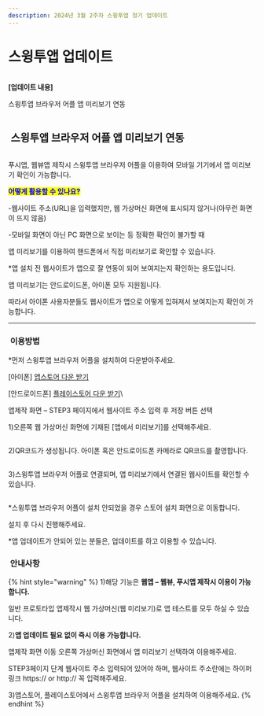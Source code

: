 ```yaml
---
description: 2024년 3월 2주차 스윙투앱 정기 업데이트
---
```


# 스윙투앱 업데이트

<figure><img src=".gitbook/assets/구분선 (1) (1).PNG" alt=""><figcaption></figcaption></figure>

﻿**\[업데이트 내용]**

스윙투앱 브라우저 어플 앱 미리보기 연동

<figure><img src=".gitbook/assets/구분선 (1) (1).PNG" alt=""><figcaption></figcaption></figure>

## <img src="https://wp.swing2app.co.kr/wp-content/uploads/2018/09/%EB%8B%A8%EB%9D%BD1-1.png" alt="" data-size="line"> 스윙투앱 브라우저 어플 앱 미리보기 연동

<figure><img src=".gitbook/assets/앱미리보기메인.png" alt=""><figcaption></figcaption></figure>

푸시앱, 웹뷰앱 제작시 스윙투앱 브라우저 어플을 이용하여 모바일 기기에서 앱 미리보기 확인이 가능합니다.

<mark style="color:blue;">**어떻게 활용할 수 있나요?**</mark>

\-웹사이트 주소(URL)을 입력했지만, 웹 가상머신 화면에 표시되지 않거나(아무런 화면이 뜨지 않음)

\-모바일 화면이 아닌 PC 화면으로 보이는 등 정확한 확인이 불가할 때

앱 미리보기를 이용하여 핸드폰에서 직접 미리보기로 확인할 수 있습니다.

\*앱 설치 전 웹사이트가 앱으로 잘 연동이 되어 보여지는지 확인하는 용도입니다.

앱 미리보기는 안드로이드폰, 아이폰 모두 지원됩니다.

따라서 아이폰 사용자분들도 웹사이트가 앱으로 어떻게 입혀져서 보여지는지 확인이 가능합니다.



***

### <img src=".gitbook/assets/question-(1) (1).png" alt="" data-size="line"> **이용방법**

\*먼저 스윙투앱 브라우저 어플을 설치하여 다운받아주세요.

\[아이폰] [앱스토어 다운 받기](https://apps.apple.com/us/app/swing2app-browser/id6450099622)

\[안드로이드폰] [플레이스토어 다운 받기](https://play.google.com/store/apps/details?id=com.hustay.swing.p275a02bc9a024f9eb54c077d056e2cb1)\


앱제작 화면 – STEP3 페이지에서 웹사이트 주소 입력 후 저장 버튼 선택

1\)오른쪽 웹 가상머신 화면에 기재된 \[앱에서 미리보기]를 선택해주세요.&#x20;

<figure><img src=".gitbook/assets/앱미리보기.png" alt=""><figcaption></figcaption></figure>

2\)QR코드가 생성됩니다. 아이폰 혹은 안드로이드폰 카메라로 QR코드를 촬영합니다.

<div align="left">

<figure><img src=".gitbook/assets/아이폰1.png" alt=""><figcaption></figcaption></figure>

</div>



3\)스윙투앱 브라우저 어플로 연결되며, 앱 미리보기에서 연결된 웹사이트를 확인할 수 있습니다.

<div align="left">

<figure><img src=".gitbook/assets/아이폰2.png" alt=""><figcaption></figcaption></figure>

</div>

\*스윙투앱 브라우저 어플이 설치 안되었을 경우 스토어 설치 화면으로 이동합니다.&#x20;

설치 후 다시 진행해주세요.&#x20;

\*앱 업데이트가 안되어 있는 분들은, 업데이트를 하고 이용할 수 있습니다.&#x20;



### <img src=".gitbook/assets/warning-(2) (1) (1).png" alt="" data-size="line"> 안내사항

{% hint style="warning" %}
1\)해당 기능은 **웹앱 – 웹뷰, 푸시앱 제작시 이용이 가능합니다.**

일반 프로토타입 앱제작시 웹 가상머신(웹 미리보기)로 앱 테스트를 모두 하실 수 있습니다.&#x20;

2\)**앱 업데이트 필요 없이 즉시 이용 가능합니다.**&#x20;

앱제작 화면 이동 오른쪽 가상머신 화면에서 앱 미리보기 선택하여 이용해주세요.&#x20;

STEP3페이지 단계 웹사이트 주소 입력되어 있어야 하며, 웹사이트 주소란에는 하이퍼링크 https:// or  http:// 꼭 입력해주세요.&#x20;

3\)앱스토어, 플레이스토어에서 스윙투앱 브라우저 어플을 설치하여 이용해주세요.&#x20;
{% endhint %}

